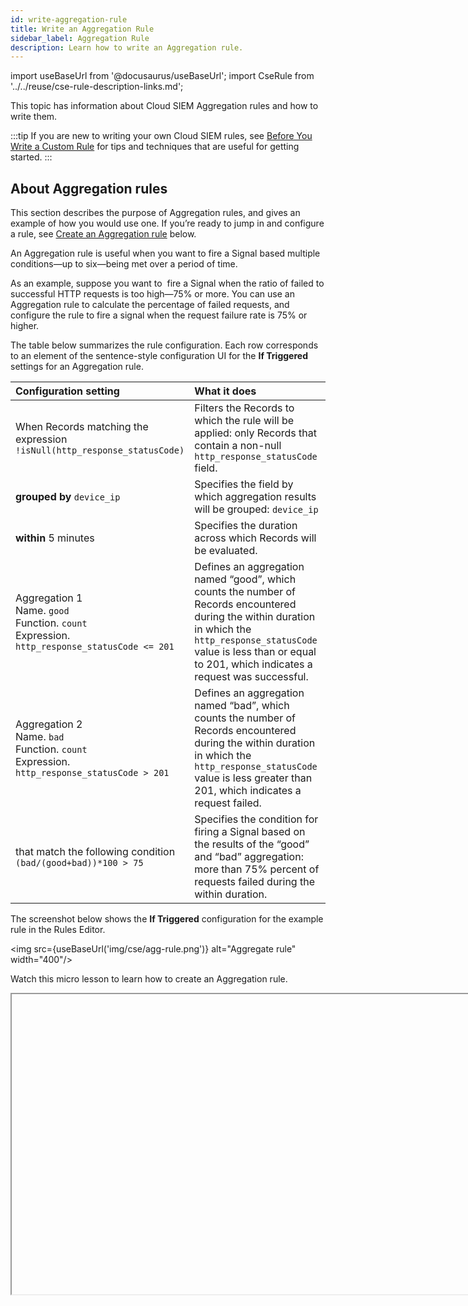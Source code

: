 ```yaml
---
id: write-aggregation-rule
title: Write an Aggregation Rule
sidebar_label: Aggregation Rule
description: Learn how to write an Aggregation rule.
---
```


import useBaseUrl from '@docusaurus/useBaseUrl';
import CseRule from '../../reuse/cse-rule-description-links.md';

This topic has information about Cloud SIEM Aggregation rules and how to write them.

:::tip
If you are new to writing your own Cloud SIEM rules, see [Before You Write a Custom Rule](/docs/cse/rules/before-writing-custom-rule) for tips and techniques that are useful for getting started.
:::

## About Aggregation rules

This section describes the purpose of Aggregation rules, and gives an example of how you would use one. If you’re ready to jump in and configure a rule, see [Create an Aggregation rule](#create-an-aggregation-rule) below.

An Aggregation rule is useful when you want to fire a Signal based multiple conditions—up to six—being met over a period of time. 

As an example, suppose you want to  fire a Signal when the ratio of failed to successful HTTP requests is too high—75% or more. You can use an Aggregation rule to calculate the percentage of failed requests, and configure the rule to fire a signal when the request failure rate is 75% or higher.

The table below summarizes the rule configuration. Each row corresponds to an element of the sentence-style configuration UI for the **If Triggered** settings for an Aggregation rule.

| Configuration setting | What it does |
|:--|:--|
| When Records matching the expression<br/>`!isNull(http_response_statusCode)` | Filters the Records to which the rule will be applied: only Records that contain a non-null `http_response_statusCode` field. |
| **grouped by** `device_ip` | Specifies the field by which aggregation results will be grouped: `device_ip` |
| **within** 5 minutes | Specifies the duration across which Records will be evaluated. |
| Aggregation 1<br/>Name. `good`<br/>Function. `count`<br/>Expression. `http_response_statusCode <= 201` | Defines an aggregation named “good”, which counts the number of Records encountered during the within duration in which the `http_response_statusCode` value is less than or equal to 201, which indicates a request was successful. |
| Aggregation 2<br/>Name. `bad`<br/> Function. `count`<br/>Expression. `http_response_statusCode > 201` | Defines an aggregation named “bad”, which counts the number of Records encountered during the within duration in which the `http_response_statusCode` value is less greater than 201, which indicates a request failed. |
| that match the following condition<br/>`(bad/(good+bad))*100 > 75` | Specifies the condition for firing a Signal based on the results of the “good” and “bad” aggregation: more than 75% percent of requests failed during the within duration. |

The screenshot below shows the **If Triggered** configuration for the example rule in the Rules Editor. 

<img src={useBaseUrl('img/cse/agg-rule.png')} alt="Aggregate rule" width="400"/>

Watch this micro lesson to learn how to create an Aggregation rule.

<Iframe url="https://www.youtube.com/embed/XaqQES5suWQ?rel=0"
        width="854px"
        height="480px"
        id="myId"
        className="video-container"
        display="initial"
        position="relative"
        allow="accelerometer; autoplay=1; clipboard-write; encrypted-media; gyroscope; picture-in-picture"
        allowfullscreen
        />

import Iframe from 'react-iframe'; 


## Create an Aggregation rule

1. [**Classic UI**](/docs/cse/introduction-to-cloud-siem/#classic-ui). In the top menu select **Content > Rules**.
<br/>[**New UI**](/docs/cse/introduction-to-cloud-siem/#new-ui). In the main Sumo Logic menu select **Cloud SIEM > Rules**. You can also click the **Go To...** menu at the top of the screen and select **Rules**.
1. On the **Create a Rule** page, click **Create** in the **Aggregation** card.
1. In the rules editor:
   1. **Name**. At the top of the Rules Editor, enter a name for the rule. Signals fired by the rule will have the same name as the rule.
   1. **Enabled**. By default the rule will be enabled. It's good practice to use the slider to disable the rule so that it won’t be applied to incoming Records until you’ve tested it.  

## Configure “If Triggered” settings

On the left side of the Rules Editor, in the **If Triggered** section, you configure a filter that determines the Records to which the rule will be applied, and the conditions under which you want the rule to fire a Signal. Here’s the UI before any entries have been made: <br/><img src={useBaseUrl('img/cse/agg-rule-if-triggered.png')} alt="agg-rule-if-triggered.png" width="400"/>
1. **When Records matching the expression**. Enter one or more boolean expressions to filter the Records you want to apply the rule to. For example: `!isNull(http_response_statusCode)`
1. **grouped by**. Specify the Record field or fields by which aggregation results will be grouped. Note that when you define the **On Entity** field for the rule (in [Configure “Then Create a Signal” settings](#configure-then-create-a-signal-settings) below), the field you choose will automatically appear here. If you want to aggregate on other fields, you can select them from the selector list.
1. **Within**. Select the length of time across which the rule is applied. The options range from 5 minutes to 5 days.
1. **have aggregations**. To define an aggregation:
   1. **Name**. Give the aggregation a brief, meaningful name. You’ll reference the aggregation by its name in the trigger condition for the rule.
   1. **Function**. Select an aggregation function: `avg`, `count`, `count_distinct`, `first`, `last`, `max`, `min`, or `sum`.
   1. **Expression**. Enter an expression to filter the Records to be aggregated. For example, the following expression results in the aggregation being applied to Record whose `http_response_statusCode` field is greater than 201:<br/>
   `http_response_statusCode > 201`
   :::note
    The expression you enter should make sense with the aggregation function you chose. Specifically, if your aggregation function is `count` or `count_distinct`, your expression should return countable results, like the example above. However, if you use another aggregation function — `avg`, `first`, `last`, `max`, `min`, or `sum` — your expression should be a field name, for example: `bytes` or `if(!isEmpty(bytes), bytes, bits)`, and the function will be applied to the value of that field.
   :::
   1. To define another aggregation, click **Add Aggregation** and repeat the previous three steps.
1. **that match the following condition**. Enter one or more boolean expressions, based on the results of the configured aggregations, which when true will cause the rule to fire a Signal. For example, given the following expression, a rule will fire a Signal when the sum of `Aggregation-1` and `Aggregation-2` is greater than 1.  `Aggregation-1 + Aggregation-2 > 1`

## Test your rule expression
After creating a rule expression, you can test it against existing Records in Cloud SIEM.

1. Click **Test Rule** above the rule expression.
1. The **If Triggered** section expands, and Cloud SIEM searches for Records that match the rule expression. If there are no matching Records, you'll see a **There aren't any matches for the expression** message.
1. If no matches were returned, try changing the time range.

:::note
If you use the Test Rule feature on a rule that has one or more [Rule Tuning Expressions](/docs/cse/rules/rule-tuning-expressions), you can test it without the tuning expressions, or with selected tuning expressions.
:::

### Configure “Then Create a Signal” settings

On the right side of the Rules Editor, in the **Then Create a Signal** section, you configure details of the Signals that your rule will fire. Here’s the UI before any entries have been made:

<img src={useBaseUrl('img/cse/then-create-a-signal.png')} alt="then-create-a-signal.png" width="400"/>

1. **On Entity**. Use the pull-down list to select one or more Entity fields, for example, an IP address, MAC address, hostname, and so on. When the rule is triggered, it will fire a Signal on each of the Entity fields you select.  
1. **with the summary**. Enter a brief summary describing what causes the Rule to create a Signal.
1. **with the description**. Enter a description for the Signal. The Signal description should be a good indication of what the rule looks for.
   :::note
   <CseRule/>
   :::
1. **with a severity of**. Severity is an estimate of the criticality of the detected activity, from 1 (lowest) to 10 (highest). There are two ways to specify Severity:
   * **Constant**. Every Signal that the rule fires will have the same severity,
   * **Dynamic**. Severity is based on the value of a field in the Record.
1. **Configure constant severity**. Choose **Constant**, and select a severity level. Then, proceed to Step 7. <br/><img src={useBaseUrl('img/cse/constant-severity.png')} alt="constant-severity.png" width="325"/>
1. **Configure dynamic severity**.
   1. Choose **Dynamic**.
   1. The severity area updates. <br/><img src={useBaseUrl('img/cse/dyamic-severity-field.png')} alt="dyamic-severity-field.png" width="450"/>
   1. **severity of**. Use the pulldown to select a default severity value.
   1. **for the record field**. Use the down arrows to display a list of fields, and select one.  The dynamic severity will be based on the value of (or existence of) that field in the Record that matched the rule expression.
   1. The **Add More Mappings** option appears. <br/><img src={useBaseUrl('img/cse/add-more-mappings.png')} alt="add more mappings" width="450"/>
   1. **Click Add More Mappings**. (Optional) You can define additional mappings if desired. If you don’t, the severity value will be the value of the Record field you selected above.
   1. The **if the value is** option appears.<br/><img src={useBaseUrl('img/cse/if-the-value-is.png')} alt="if-the-value-is.png" width="450"/>
   1. Select one of the following options:
      * **equal to**. The Record field’s value must exactly match the string or numeric value you supply. For example "equal to 4" will match "4" and “4.0” but not “4.01”.
      * **less than**. The Record field’s value must be less than the numeric value you supply. The match is not inclusive. For example "less than 5" will match “4.9” but not “5”.
      * **greater than**. The Record field’s value must be greater than the numeric value you supply. The match is not inclusive. For example "greater than “5" will match “5.1”, but not “5”.
      * **between**. The Record field’s value must be between the two numeric values you supply. The match is inclusive. For example, "Between 5 and 10" will match “5”, “7”, or “10”, but not “10.1”.
      * **not in the record**. Will match when the attribute is found in the Record. For example, if the selected field is `broirc_value`, and that field is not present in a Record, the rule will match. If `broirc_value` exists but is null or empty, the rule will not match.
   1. You can define additional conditions, as desired. To define an additional conditions, repeat the steps above, starting with **Add More Mappings**.
   :::note
   The conditions you define will be processed in the order you define them. Once a match occurs, processing stops–remaining conditions are ignored.
   :::
1. **with tags**. If desired, you can add metadata tags to your rule. Tags are useful for adding context to items like Rules, Insights, Signals, Entities. You can also search for and filter items by tag. Tags you set here will be automatically set on any Signals created from this rule, and inherited by any insights generated from those signals.

### Save as prototype 
If you are not sure that your rule is ready for prime time, you can save it as a prototype. A prototype rule generates Signals, but those Signals won't contribute to Insights. (Signals generated by a prototype rule do not increment the rule's **On Entity** entity's Activity Score.) Running the rule as a prototype for a while allows you to determine whether the rule is too noisy and fires too many Signals.

To make the rule a prototype, click the box next to **Save this rule as a prototype**. When you are satisfied with the rule's behavior you can uncheck the box.

Click **Submit** to save the rule.

### Duplicate Signals?
If you determine that a Threshold, Chain, or Aggregation rule is firing identical Signals for the same conditions during the same time interval, there’s a likely explanation. This situation can arise due to how these rule types are processed: they are evaluated differently than Match rules, because they support time duration conditions. For example, a Threshold rule fires when its rule expression is matched at least a certain number of times during a specified length of time.

To successfully apply a rule across a sliding time window, Cloud SIEM evaluates Records across overlapping time spans. Consider a rule that requires three matches across five minutes. With non-overlapping windows, we could detect one match at the end of one time window, and two more in the following time window. This should cause the rule to fire a Signal, but would not, because the required five minute span is split between two evaluation windows. Overlapping evaluation windows solves this problem. In some cases though, it can also result in duplicate Signals. However, as long as you don’t run the rule as a prototype, duplicate Signals will be suppressed, as described in [About Signal Suppression](/docs/cse/records-signals-entities-insights/about-signal-suppression).
